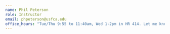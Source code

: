 ```yaml
---
name: Phil Peterson
role: Instructor
email: phpeterson@usfca.edu
office_hours: "Tue/Thu 9:55 to 11:40am, Wed 1-2pm in HR 414. Let me know if you'll be joining via [Zoom](https://usfca.zoom.us/my/phpeterson)"
---
```

